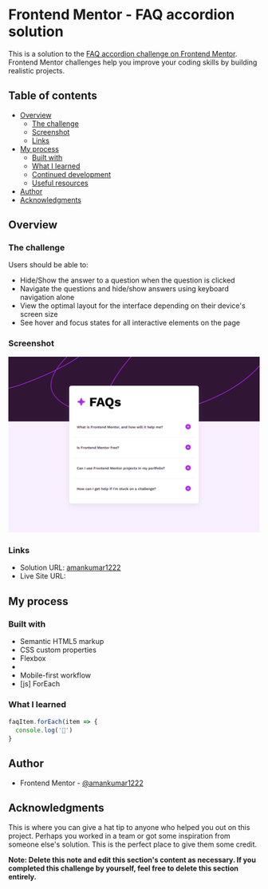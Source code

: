 # Frontend Mentor - FAQ accordion solution

This is a solution to the [FAQ accordion challenge on Frontend Mentor](https://www.frontendmentor.io/challenges/faq-accordion-wyfFdeBwBz). Frontend Mentor challenges help you improve your coding skills by building realistic projects. 

## Table of contents

- [Overview](#overview)
  - [The challenge](#the-challenge)
  - [Screenshot](#screenshot)
  - [Links](#links)
- [My process](#my-process)
  - [Built with](#built-with)
  - [What I learned](#what-i-learned)
  - [Continued development](#continued-development)
  - [Useful resources](#useful-resources)
- [Author](#author)
- [Acknowledgments](#acknowledgments)



## Overview

### The challenge

Users should be able to:

- Hide/Show the answer to a question when the question is clicked
- Navigate the questions and hide/show answers using keyboard navigation alone
- View the optimal layout for the interface depending on their device's screen size
- See hover and focus states for all interactive elements on the page

### Screenshot

![](./screenshot.png)


### Links

- Solution URL: [amankumar1222](https://github.com/amankumar1222/faq-accordion-main)
- Live Site URL: [](https://657bf416a4a9c43d732c019a--frolicking-cat-510d1c.netlify.app/#)

## My process

### Built with

- Semantic HTML5 markup
- CSS custom properties
- Flexbox
- 
- Mobile-first workflow
- [js] ForEach



### What I learned



```js
faqItem.forEach(item => {
  console.log('🎉')
}
```

## Author

- Frontend Mentor - [@amankumar1222](https://www.frontendmentor.io/profile/amankumar1222)


## Acknowledgments

This is where you can give a hat tip to anyone who helped you out on this project. Perhaps you worked in a team or got some inspiration from someone else's solution. This is the perfect place to give them some credit.

**Note: Delete this note and edit this section's content as necessary. If you completed this challenge by yourself, feel free to delete this section entirely.**

